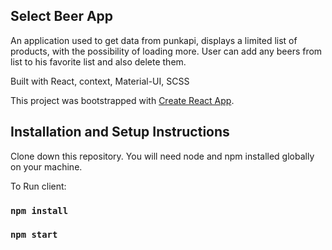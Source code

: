 ## Select Beer App

An application used to get data from punkapi, displays a limited list of products, with the possibility of loading more. User can add any beers from list to his favorite list and also delete them.

Built with React, context, Material-UI, SCSS

This project was bootstrapped with [Create React App](https://github.com/facebook/create-react-app).


## Installation and Setup Instructions

Clone down this repository. You will need node and npm installed globally on your machine.


To Run client:

### `npm install`

### `npm start`
